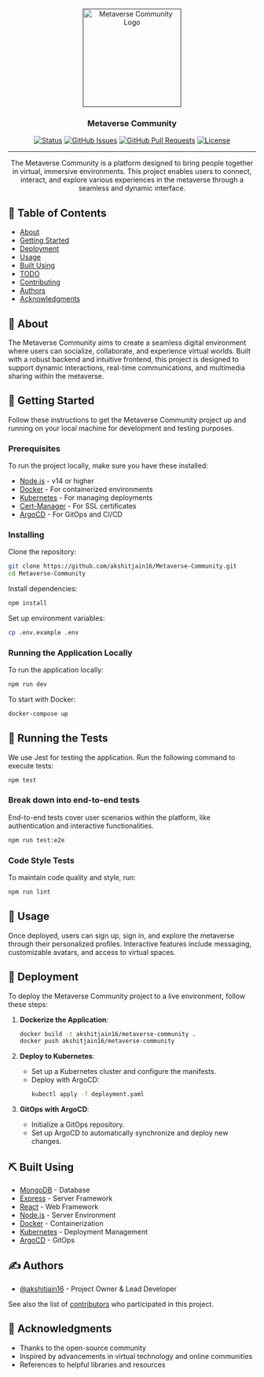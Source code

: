 <p align="center">
  <a href="" rel="noopener">
    <img width=200px height=200px src="https://i.imgur.com/6wj0hh6.jpg" alt="Metaverse Community Logo">
  </a>
</p>

<h3 align="center">Metaverse Community</h3>

<div align="center">

[![Status](https://img.shields.io/badge/status-active-success.svg)]()
[![GitHub Issues](https://img.shields.io/github/issues/akshitjain16/Metaverse-Community.svg)](https://github.com/yourusername/Metaverse-Community/issues)
[![GitHub Pull Requests](https://img.shields.io/github/issues-pr/akshitjain16/Metaverse-Community.svg)](https://github.com/yourusername/Metaverse-Community/pulls)
[![License](https://img.shields.io/badge/license-MIT-blue.svg)](/LICENSE)

</div>

---

<p align="center">The Metaverse Community is a platform designed to bring people together in virtual, immersive environments. This project enables users to connect, interact, and explore various experiences in the metaverse through a seamless and dynamic interface.
    <br> 
</p>

## 📝 Table of Contents

- [About](#about)
- [Getting Started](#getting_started)
- [Deployment](#deployment)
- [Usage](#usage)
- [Built Using](#built_using)
- [TODO](../TODO.md)
- [Contributing](../CONTRIBUTING.md)
- [Authors](#authors)
- [Acknowledgments](#acknowledgement)

## 🧐 About <a name = "about"></a>

The Metaverse Community aims to create a seamless digital environment where users can socialize, collaborate, and experience virtual worlds. Built with a robust backend and intuitive frontend, this project is designed to support dynamic interactions, real-time communications, and multimedia sharing within the metaverse.

## 🏁 Getting Started <a name = "getting_started"></a>

Follow these instructions to get the Metaverse Community project up and running on your local machine for development and testing purposes.

### Prerequisites

To run the project locally, make sure you have these installed:

- [Node.js](https://nodejs.org/) - v14 or higher
- [Docker](https://www.docker.com/) - For containerized environments
- [Kubernetes](https://kubernetes.io/) - For managing deployments
- [Cert-Manager](https://cert-manager.io/docs/) - For SSL certificates
- [ArgoCD](https://argo-cd.readthedocs.io/en/stable/) - For GitOps and CI/CD

### Installing

Clone the repository:

```bash
git clone https://github.com/akshitjain16/Metaverse-Community.git
cd Metaverse-Community
```

Install dependencies:

```bash
npm install
```

Set up environment variables:

```bash
cp .env.example .env
```

### Running the Application Locally

To run the application locally:

```bash
npm run dev
```

To start with Docker:

```bash
docker-compose up
```

## 🔧 Running the Tests <a name = "tests"></a>

We use Jest for testing the application. Run the following command to execute tests:

```bash
npm test
```

### Break down into end-to-end tests

End-to-end tests cover user scenarios within the platform, like authentication and interactive functionalities.

```bash
npm run test:e2e
```

### Code Style Tests

To maintain code quality and style, run:

```bash
npm run lint
```

## 🎈 Usage <a name="usage"></a>

Once deployed, users can sign up, sign in, and explore the metaverse through their personalized profiles. Interactive features include messaging, customizable avatars, and access to virtual spaces.

## 🚀 Deployment <a name = "deployment"></a>

To deploy the Metaverse Community project to a live environment, follow these steps:

1. **Dockerize the Application**:
    ```bash
    docker build -t akshitjain16/metaverse-community .
    docker push akshitjain16/metaverse-community
    ```

2. **Deploy to Kubernetes**:
   - Set up a Kubernetes cluster and configure the manifests.
   - Deploy with ArgoCD:
     ```bash
     kubectl apply -f deployment.yaml
     ```

3. **GitOps with ArgoCD**:
   - Initialize a GitOps repository.
   - Set up ArgoCD to automatically synchronize and deploy new changes.

## ⛏️ Built Using <a name = "built_using"></a>

- [MongoDB](https://www.mongodb.com/) - Database
- [Express](https://expressjs.com/) - Server Framework
- [React](https://reactjs.org/) - Web Framework
- [Node.js](https://nodejs.org/) - Server Environment
- [Docker](https://www.docker.com/) - Containerization
- [Kubernetes](https://kubernetes.io/) - Deployment Management
- [ArgoCD](https://argo-cd.readthedocs.io/en/stable/) - GitOps

## ✍️ Authors <a name = "authors"></a>

- [@akshitjain16](https://github.com/akshitjain16) - Project Owner & Lead Developer

See also the list of [contributors](https://github.com/yourusername/Metaverse-Community/contributors) who participated in this project.

## 🎉 Acknowledgments <a name = "acknowledgement"></a>

- Thanks to the open-source community
- Inspired by advancements in virtual technology and online communities
- References to helpful libraries and resources